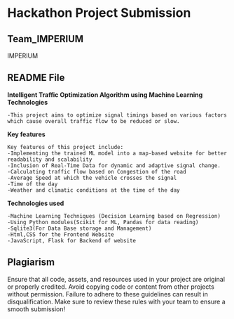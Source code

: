 # Hackathon Project Submission 
## Team_IMPERIUM
IMPERIUM
## README File


 **Intelligent Traffic Optimization Algorithm using Machine Learning Technologies**
    
    -This project aims to optimize signal timings based on various factors which cause overall traffic flow to be reduced or slow.
**Key features**

    Key features of this project include:
    -Implementing the trained ML model into a map-based website for better readability and scalability
    -Inclusion of Real-Time Data for dynamic and adaptive signal change.
    -Calculating traffic flow based on Congestion of the road
    -Average Speed at which the vehicle crosses the signal
    -Time of the day
    -Weather and climatic conditions at the time of the day
**Technologies used**

    -Machine Learning Techniques (Decision Learning based on Regression)
    -Using Python modules(Scikit for ML, Pandas for data reading)
    -Sqlite3(For Data Base storage and Management)
    -Html,CSS for the Frontend Website
    -JavaScript, Flask for Backend of website
## Plagiarism
Ensure that all code, assets, and resources used in your project are original or properly credited. Avoid copying code or content from other projects without permission. Failure to adhere to these guidelines can result in disqualification.
Make sure to review these rules with your team to ensure a smooth submission!